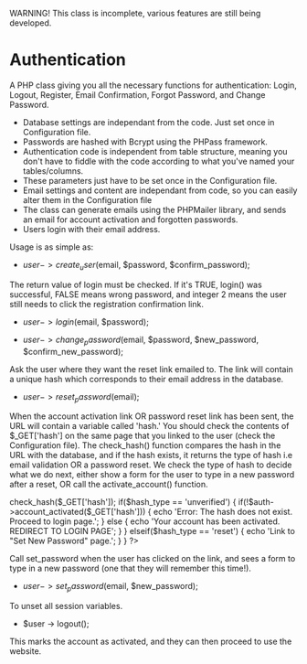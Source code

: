 WARNING! This class is incomplete, various features are still being developed.

Authentication
==================

A PHP class giving you all the necessary functions for authentication: Login, Logout, Register, Email Confirmation, Forgot Password, and Change Password.

- Database settings are independant from the code. Just set once in Configuration file.
- Passwords are hashed with Bcrypt using the PHPass framework.
- Authentication code is independent from table structure, meaning you don't have to fiddle with the code according to what you've named your tables/columns. 
- These parameters just have to be set once in the Configuration file.
- Email settings and content are independant from code, so you can easily alter them in the Configuration file 
- The class can generate emails using the PHPMailer library, and sends an email for account activation and forgotten passwords.
- Users login with their email address.

Usage is as simple as:
- $user -> create_user($email, $password, $confirm_password);

The return value of login must be checked. If it's TRUE, login() was successful, FALSE means wrong password, and integer 2 means the user still needs to click the registration confirmation link.
- $user -> login($email, $password);

- $user -> change_password($email, $password, $new_password, $confirm_new_password);

Ask the user where they want the reset link emailed to. The link will contain a unique hash which corresponds to their email address in the database.  
- $user -> reset_password($email);

When the account activation link OR password reset link has been sent, the URL will contain a variable called 'hash.' You should check the contents of $_GET['hash'] on the same page that you linked to the user (check the Configuration file).
The check_hash() function compares the hash in the URL with the database, and if the hash exists, it returns the type of hash i.e email validation OR a password reset.
We check the type of hash to decide what we do next, either show a form for the user to type in a new password after a reset, OR call the activate_account() function.
<?php
	include('Authenticate.class.php');
    $auth = new Authenticate();
	    
    if(strlen($_GET['hash']) == 42)
    {
        $hash_type = $auth->check_hash($_GET['hash']);
        if($hash_type == 'unverified')
        {
            if(!$auth->account_activated($_GET['hash']))
            {
                echo 'Error: The hash does not exist. <br> Proceed to login page.';
            }
            else
            {
                echo 'Your account has been activated. REDIRECT TO LOGIN PAGE';
            }
        }
        elseif($hash_type == 'reset')
        {
            echo 'Link to "Set New Password" page.';
        }
    }
?>
Call set_password when the user has clicked on the link, and sees a form to type in a new password (one that they will remember this time!).
- $user -> set_password($email, $new_password);

To unset all session variables.
- $user -> logout();

This marks the account as activated, and they can then proceed to use the website.
